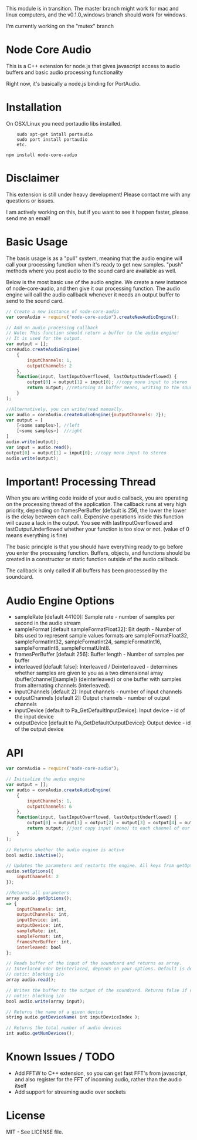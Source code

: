 This module is in transition. The master branch might work for mac and linux computers, and the v0.1.0_windows branch should work for windows. 

I'm currently working on the "mutex" branch

Node Core Audio
==================
This is a C++ extension for node.js that gives javascript access to audio buffers and basic audio processing functionality

Right now, it's basically a node.js binding for PortAudio.

Installation
=====

On OSX/Linux you need portaudio libs installed.
```
	sudo apt-get intall portaudio
	sudo port install portaudio
	etc.
```

```
npm install node-core-audio
```

Disclaimer
=====
This extension is still under heavy development! Please contact me with any questions
or issues.

I am actively working on this, but if you want to see it happen faster, please 
send me an email!

Basic Usage
=====
The basis usage is as a "pull" system, meaning that the audio engine will 
call your processing function when it's ready to get new samples. "push" methods
where you post audio to the sound card are available as well.

Below is the most basic use of the audio engine. We create a new instance of
node-core-audio, and then give it our processing function. The audio engine
will call the audio callback whenever it needs an output buffer to send to
the sound card.

```javascript
// Create a new instance of node-core-audio
var coreAudio = require("node-core-audio").createNewAudioEngine();

// Add an audio processing callback
// Note: This function should return a buffer to the audio engine!
// It is used for the output.
var output = [];
coreAudio.createAudioEngine(
	{
		inputChannels: 1,
		outputChannels: 2
	},
	function(input, lastInputOverflowed, lastOutputUnderflowed) {
		output[0] = output[1] = input[0]; //copy mono input to stereo
        return output; //returning an buffer means, writing to the soundcard
    }
);

//Alternatively, you can write/read manually.
var audio = coreAudio.createAudioEngine({outputChannels: 2});
var output = [
	[<some samples>], //left
	[<some samples>]  //right
]
audio.write(output);
var input = audio.read();
output[0] = output[1] = input[0]; //copy mono input to stereo
audio.write(output);
```

Important! Processing Thread
=====
When you are writing code inside of your audio callback, you are operating on
the processing thread of the application. The callback runs at very high priority,
depending on framesPerBuffer (default is 256, the lower the lower is the delay between
each call). Expensive operations inside this function will cause a lack in the output.
You see with lastInputOverflowed and lastOutputUnderflowed whether your function is
too slow or not. (value of 0 means everything is fine)

The basic principle is that you should have everything ready to go before you enter
the processing function. Buffers, objects, and functions should be created in a 
constructor or static function outside of the audio callback.

The callback is only called if all buffers has been processed by the soundcard.

Audio Engine Options
=====
* sampleRate [default 44100]: Sample rate - number of samples per second in the audio stream
* sampleFormat [default sampleFormatFloat32]: Bit depth - Number of bits used to represent sample values
  formats are sampleFormatFloat32, sampleFormatInt32, sampleFormatInt24, sampleFormatInt16, sampleFormatInt8, sampleFormatUInt8.
* framesPerBuffer [default 256]: Buffer length - Number of samples per buffer
* interleaved [default false]: Interleaved / Deinterleaved - determines whether samples are given to you as a two dimensional array (buffer[channel][sample]) (deinterleaved) or one buffer with samples from alternating channels (interleaved).
* inputChannels [default 2]: Input channels - number of input channels
* outputChannels [default 2]: Output channels - number of output channels
* inputDevice [default to Pa_GetDefaultInputDevice]: Input device - id of the input device
* outputDevice [default to Pa_GetDefaultOutputDevice]: Output device - id of the output device

API
=====
```javascript
var coreAudio = require("node-core-audio");

// Initialize the audio engine
var output = [];
var audio = coreAudio.createAudioEngine(
	{
		inputChannels: 1,
		outputChannels: 6
	},
	function(input, lastInputOverflowed, lastOutputUnderflowed) {
		output[0] = output[1] = output[2] = output[3] = output[4] = output[5] = input[0];
        return output; //just copy input (mono) to each channel of our 5.1 output
    }
);

// Returns whether the audio engine is active
bool audio.isActive();

// Updates the parameters and restarts the engine. All keys from getOptions() are available.
audio.setOptions({
	inputChannels: 2
});

//Returns all parameters
array audio.getOptions();
=> {
	inputChannels: int,
	outputChannels: int,
	inputDevice: int,
	outputDevice: int,
	sampleRate: int,
	sampleFormat: int,
	framesPerBuffer: int,
	interleaved: bool
};

// Reads buffer of the input of the soundcard and returns as array.
// Interlaced oder Deinterlaced, depends on your options. Default is deinterlaced array (buffer[channel][sample])
// notic: blocking i/o
array audio.read();

// Writes the buffer to the output of the soundcard. Returns false if underflowed.
// notic: blocking i/o
bool audio.write(array input);

// Returns the name of a given device 
string audio.getDeviceName( int inputDeviceIndex );

// Returns the total number of audio devices
int audio.getNumDevices();

```

Known Issues / TODO
=====

* Add FFTW to C++ extension, so you can get fast FFT's from javascript, and also register for the FFT of incoming audio, rather than the audio itself
* Add support for streaming audio over sockets

License
=====
MIT - See LICENSE file.
